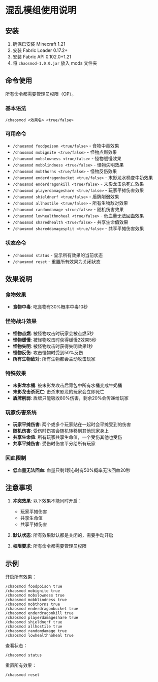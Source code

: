 # 混乱模组使用说明

## 安装
1. 确保已安装 Minecraft 1.21
2. 安装 Fabric Loader 0.17.2+
3. 安装 Fabric API 0.102.0+1.21
4. 将 `chaosmod-1.0.0.jar` 放入 mods 文件夹

## 命令使用

所有命令都需要管理员权限（OP）。

### 基本语法
```
/chaosmod <效果名> <true/false>
```

### 可用命令
- `/chaosmod foodpoison <true/false>` - 食物中毒效果
- `/chaosmod mobignite <true/false>` - 怪物点燃效果
- `/chaosmod mobslowness <true/false>` - 怪物缓慢效果
- `/chaosmod mobblindness <true/false>` - 怪物失明效果
- `/chaosmod mobthorns <true/false>` - 怪物反伤效果
- `/chaosmod enderdragonbucket <true/false>` - 末影龙水桶变牛奶效果
- `/chaosmod enderdragonkill <true/false>` - 末影龙击杀死亡效果
- `/chaosmod playerdamageshare <true/false>` - 玩家平摊伤害效果
- `/chaosmod shieldnerf <true/false>` - 盾牌削弱效果
- `/chaosmod allhostile <true/false>` - 所有生物敌对效果
- `/chaosmod randomdamage <true/false>` - 随机伤害效果
- `/chaosmod lowhealthnoheal <true/false>` - 低血量无法回血效果
- `/chaosmod sharedhealth <true/false>` - 共享生命值效果
- `/chaosmod shareddamagesplit <true/false>` - 共享平摊伤害效果

### 状态命令
- `/chaosmod status` - 显示所有效果的当前状态
- `/chaosmod reset` - 重置所有效果为关闭状态

## 效果说明

### 食物效果
- **食物中毒**: 吃食物有30%概率中毒10秒

### 怪物战斗效果
- **怪物点燃**: 被怪物攻击时玩家会被点燃5秒
- **怪物缓慢**: 被怪物攻击时获得缓慢2效果5秒
- **怪物失明**: 被怪物攻击时获得失明效果1秒
- **怪物反伤**: 攻击怪物时受到50%反伤
- **所有生物敌对**: 所有生物都会主动攻击玩家

### 特殊效果
- **末影龙水桶**: 被末影龙攻击后背包中所有水桶变成牛奶桶
- **末影龙击杀死亡**: 击杀末影龙的玩家会立即死亡
- **盾牌削弱**: 盾牌只能吸收80%伤害，剩余20%会传递给玩家

### 玩家伤害系统
- **玩家平摊伤害**: 两个或多个玩家贴在一起时会平摊受到的伤害
- **随机伤害**: 受伤时伤害会随机转移到其他玩家身上
- **共享生命值**: 所有玩家共享生命值，一个受伤其他也受伤
- **共享平摊伤害**: 受伤时伤害平分给所有玩家

### 回血限制
- **低血量无法回血**: 血量只剩1颗心时有50%概率无法回血20秒

## 注意事项

1. **冲突效果**: 以下效果不能同时开启：
   - 玩家平摊伤害
   - 共享生命值
   - 共享平摊伤害

2. **默认状态**: 所有效果默认都是关闭的，需要手动开启

3. **权限要求**: 所有命令都需要管理员权限

## 示例

开启所有效果：
```
/chaosmod foodpoison true
/chaosmod mobignite true
/chaosmod mobslowness true
/chaosmod mobblindness true
/chaosmod mobthorns true
/chaosmod enderdragonbucket true
/chaosmod enderdragonkill true
/chaosmod playerdamageshare true
/chaosmod shieldnerf true
/chaosmod allhostile true
/chaosmod randomdamage true
/chaosmod lowhealthnoheal true
```

查看状态：
```
/chaosmod status
```

重置所有效果：
```
/chaosmod reset
```

